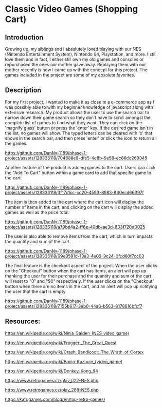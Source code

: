 # Classic Video Games (Shopping Cart)

## Introduction
Growing up, my siblings and I absolutely loved playing with our NES (Nintendo Entertainment System), Nintendo 64, Playstation, and more. I still love them and in fact, I either still own my old games and consoles or repurchased the ones our mother gave away. Replaying them with our mother recently is how I came up with the concept for this project. The games included in the project are some of my absolute favorites.

## Description
For my first project, I wanted to make it as close to a e-commerce app as I was possibly able to with my beginner knowledge of javascript along with extensive research. My product allows the user to use the search bar to narrow down their game search so they don't have to scroll amongst the complete list of games to find what they want. They can click on the 'magnify glass' button or press the 'enter' key. If the desired game isn't in the list, no games will show. The typed letters can be cleared with 'x' that shows in the search bar, and then press 'enter' or click the icon to return all the games. 

https://github.com/DanNy-1189/phase-1-project/assets/128336118/704688e8-dfe5-4e8b-9e58-ec66dc269045

Another feature of the product is adding games to the cart. Users can click the "Add To Cart" button within a game card to add that specific game to the cart. 

https://github.com/DanNy-1189/phase-1-project/assets/128336118/3f17c1cc-cc20-4593-8983-840ecd66397f

The item is then added to the cart where the cart icon will display the number of items in the cart, and clicking on the cart will display the added games as well as the price total. 

https://github.com/DanNy-1189/phase-1-project/assets/128336118/a79bd4a2-ff6e-40db-ae3d-833f720d0025

The user is also able to remove items from the cart, which in turn impacts the quantity and sum of the cart.

https://github.com/DanNy-1189/phase-1-project/assets/128336118/69e8591d-13a3-4e02-9c24-0fcd80f7cc03

The final feature is the checkout aspect of the project. When the user clicks on the "Checkout" button when the cart has items, an alert will pop up thanking the user for their purchase and the quantity and sum of the cart will reset to "0" and "$0" respectively. If the user clicks on the "Checkout" button when there are no items in the cart, and an alert will pop up notifying the user that the cart is empty.

https://github.com/DanNy-1189/phase-1-project/assets/128336118/7155b617-3eb0-44a6-b563-8178616bfcf7


## Resources:
https://en.wikipedia.org/wiki/Ninja_Gaiden_(NES_video_game)

https://en.wikipedia.org/wiki/Frogger:_The_Great_Quest

https://en.wikipedia.org/wiki/Crash_Bandicoot:_The_Wrath_of_Cortex

https://en.wikipedia.org/wiki/Banjo-Kazooie_(video_game)

https://en.wikipedia.org/wiki/Donkey_Kong_64

https://www.retrogames.cz/play_022-NES.php

https://www.retrogames.cz/play_268-NES.php

https://kafugames.com/blog/en/top-retro-games/


